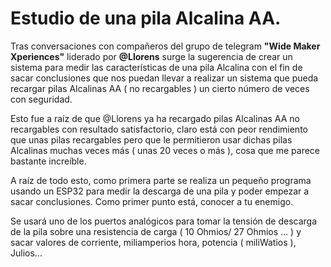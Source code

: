 # Estudio de una pila Alcalina AA.

Tras conversaciones con compañeros del grupo de telegram **"Wide Maker Xperiences"** liderado por **@Llorens** surge la sugerencia de crear un sistema para medir las características de una pila Alcalina con el fin de sacar conclusiones que nos puedan llevar a realizar un sistema que pueda recargar pilas Alcalinas AA ( no recargables ) un cierto número de veces con seguridad.

Esto fue a raíz de que @Llorens ya ha recargado pilas Alcalinas AA no recargables con resultado satisfactorio, claro está con peor rendimiento que unas pilas recargables pero que le permitieron usar dichas pilas Alcalinas muchas veces más ( unas 20 veces o más ), cosa que me parece bastante increíble.

A raíz de todo esto, como primera parte se realiza un pequeño programa usando un ESP32 para medir la descarga de una pila y poder empezar a sacar conclusiones. Como primer punto está, conocer a tu enemigo.

Se usará uno de los puertos analógicos para tomar la tensión de descarga de la pila sobre una resistencia de carga ( 10 Ohmios/ 27 Ohmios ... ) y sacar valores de corriente, miliamperios hora, potencia ( miliWatios ), Julios...
